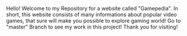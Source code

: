 Hello! Welcome to my Repository for a website called "Gamepedia". In short, this website consists of many informations about popular video games, that sure will make you possible to explore gaming world! Go to "master" Branch to see my work in this project! Thank you for visiting!
